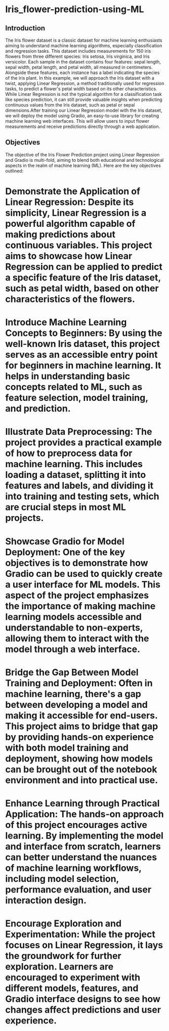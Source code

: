 # Iris_flower-prediction-using-ML

## Introduction
 The Iris flower dataset is a classic dataset for machine learning enthusiasts aiming to understand machine learning algorithms, especially classification and regression tasks. This dataset includes measurements for 150 iris flowers from three different species: Iris setosa, Iris virginica, and Iris versicolor. Each sample in the dataset contains four features: sepal length, sepal width, petal length, and petal width, all measured in centimeters. Alongside these features, each instance has a label indicating the species of the iris plant.
 In this example, we will approach the Iris dataset with a twist, applying Linear Regression, a method traditionally used for regression tasks, to predict a flower's petal width based on its other characteristics. While Linear Regression is not the typical algorithm for a classification task like species prediction, it can still provide valuable insights when predicting continuous values from the Iris dataset, such as petal or sepal dimensions.After training our Linear Regression model with the Iris dataset, we will deploy the model using Gradio, an easy-to-use library for creating machine learning web interfaces. This will allow users to input flower measurements and receive predictions directly through a web application.
## Objectives
The objective of the Iris Flower Prediction project using Linear Regression and Gradio is multi-fold, aiming to blend both educational and technological aspects in the realm of machine learning (ML). Here are the key objectives outlined:
# Demonstrate the Application of Linear Regression: Despite its simplicity, Linear Regression is a powerful algorithm capable of making predictions about continuous variables. This project aims to showcase how Linear Regression can be applied to predict a specific feature of the Iris dataset, such as petal width, based on other characteristics of the flowers.
# Introduce Machine Learning Concepts to Beginners: By using the well-known Iris dataset, this project serves as an accessible entry point for beginners in machine learning. It helps in understanding basic concepts related to ML, such as feature selection, model training, and prediction.
# Illustrate Data Preprocessing: The project provides a practical example of how to preprocess data for machine learning. This includes loading a dataset, splitting it into features and labels, and dividing it into training and testing sets, which are crucial steps in most ML projects.
# Showcase Gradio for Model Deployment: One of the key objectives is to demonstrate how Gradio can be used to quickly create a user interface for ML models. This aspect of the project emphasizes the importance of making machine learning models accessible and understandable to non-experts, allowing them to interact with the model through a web interface.
# Bridge the Gap Between Model Training and Deployment: Often in machine learning, there's a gap between developing a model and making it accessible for end-users. This project aims to bridge that gap by providing hands-on experience with both model training and deployment, showing how models can be brought out of the notebook environment and into practical use.
# Enhance Learning through Practical Application: The hands-on approach of this project encourages active learning. By implementing the model and interface from scratch, learners can better understand the nuances of machine learning workflows, including model selection, performance evaluation, and user interaction design.
# Encourage Exploration and Experimentation: While the project focuses on Linear Regression, it lays the groundwork for further exploration. Learners are encouraged to experiment with different models, features, and Gradio interface designs to see how changes affect predictions and user experience.
